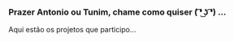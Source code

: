 
### Prazer Antonio ou Tunim, chame como quiser ( ͡❛ ͜ʖ ͡❛) ...

Aqui estão os projetos que participo...



